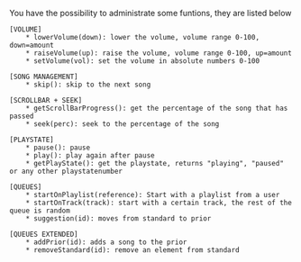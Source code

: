  You have the possibility to administrate some funtions, they are listed below
    
    [VOLUME]
        * lowerVolume(down): lower the volume, volume range 0-100, down=amount
        * raiseVolume(up): raise the volume, volume range 0-100, up=amount
        * setVolume(vol): set the volume in absolute numbers 0-100
    
    [SONG MANAGEMENT]
        * skip(): skip to the next song
    
    [SCROLLBAR + SEEK]
        * getScrollBarProgress(): get the percentage of the song that has passed
        * seek(perc): seek to the percentage of the song
        
    [PLAYSTATE]
        * pause(): pause
        * play(): play again after pause
        * getPlayState(): get the playstate, returns "playing", "paused" or any other playstatenumber
        
    [QUEUES]
        * startOnPlaylist(reference): Start with a playlist from a user
        * startOnTrack(track): start with a certain track, the rest of the queue is random
        * suggestion(id): moves from standard to prior
        
    [QUEUES EXTENDED]
        * addPrior(id): adds a song to the prior
        * removeStandard(id): remove an element from standard
